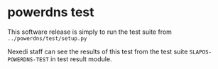 # powerdns test

This software release is simply to run the test suite from `../powerdns/test/setup.py`

Nexedi staff can see the results of this test from the test suite
`SLAPOS-POWERDNS-TEST` in test result module.

